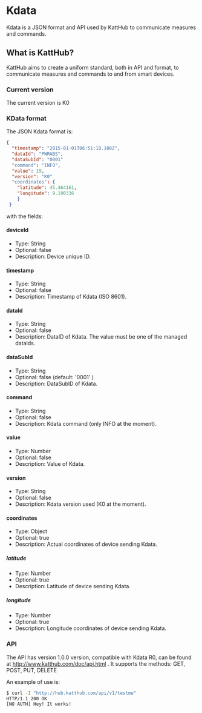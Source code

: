 # Kdata
Kdata is a JSON format and API used by KattHub to communicate measures and commands.

## What is KattHub?

KattHub aims to create a uniform standard, both in API and format, to communicate measures and commands to and from smart devices.

### Current version

The current version is K0

### KData format
The JSON Kdata format is:

```json
{
  "timestamp": "2015-01-01T06:51:18.108Z",
  "dataId": "PWRABS",
  "dataSubId": "0001"
  "command": "INFO",
  "value": 19,
  "version": "K0"
  "coordinates": {
    "latitude": 45.464161,
    "longitude": 9.190336
    }
 }
```

with the fields:

#### deviceId	
- Type: String
- Optional: false
- Description: Device unique ID.

#### timestamp	
- Type: String
- Optional: false
- Description: Timestamp of Kdata (ISO 8601).

#### dataId	
- Type: String
- Optional: false
- Description: DataID of Kdata. The value must be one of the managed dataIds.

#### dataSubId
- Type: String
- Optional: false (default: '0001' )
- Description: DataSubID of Kdata.

#### command	
- Type: String
- Optional: false
- Description: Kdata command (only INFO at the moment).

#### value	
- Type: Number
- Optional: false
- Description: Value of Kdata.

#### version	
- Type: String
- Optional: false
- Description: Kdata version used (K0 at the moment).

#### coordinates	
- Type: Object
- Optional: true
- Description: Actual coordinates of device sending Kdata.

##### latitude	
- Type: Number
- Optional: true
- Description: Latitude of device sending Kdata.

##### longitude	
- Type: Number
- Optional: true
- Description: Longitude coordinates of device sending Kdata.

### API
The API has version 1.0.0 version, compatible with Kdata R0, can be found at http://www.katthub.com/doc/api.html .
It supports the methods: GET, POST, PUT, DELETE

An example of use is:

```bash
$ curl -I "http://hub.katthub.com/api/v1/testme"
HTTP/1.1 200 OK
[NO AUTH] Hey! It works!
```
